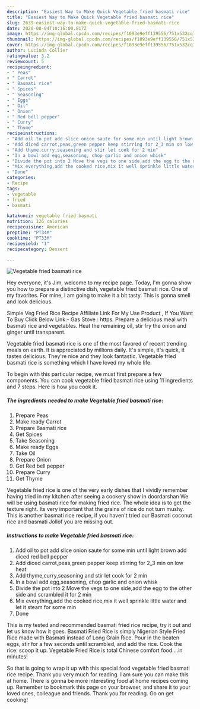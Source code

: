```yaml
---
description: "Easiest Way to Make Quick Vegetable fried basmati rice"
title: "Easiest Way to Make Quick Vegetable fried basmati rice"
slug: 2639-easiest-way-to-make-quick-vegetable-fried-basmati-rice
date: 2020-08-04T10:16:00.817Z
image: https://img-global.cpcdn.com/recipes/f1093e9eff139556/751x532cq70/vegetable-fried-basmati-rice-recipe-main-photo.jpg
thumbnail: https://img-global.cpcdn.com/recipes/f1093e9eff139556/751x532cq70/vegetable-fried-basmati-rice-recipe-main-photo.jpg
cover: https://img-global.cpcdn.com/recipes/f1093e9eff139556/751x532cq70/vegetable-fried-basmati-rice-recipe-main-photo.jpg
author: Lucinda Collier
ratingvalue: 3.2
reviewcount: 5
recipeingredient:
- " Peas"
- " Carrot"
- " Basmati rice"
- " Spices"
- " Seasoning"
- " Eggs"
- " Oil"
- " Onion"
- " Red bell pepper"
- " Curry"
- " Thyme"
recipeinstructions:
- "Add oil to pot add slice onion saute for some min until light brown add diced red bell pepper"
- "Add diced carrot,peas,green pepper keep stirring for 2_3 min on low heat"
- "Add thyme,curry,seasoning and stir let cook for 2 min"
- "In a bowl add egg,seasoning, chop garlic and onion whisk"
- "Divide the pot into 2 Move the vegs to one side,add the egg to the other side and scrambled it for 2 min"
- "Mix everything,add the cooked rice,mix it well sprinkle little water and let it steam for some min"
- "Done"
categories:
- Recipe
tags:
- vegetable
- fried
- basmati

katakunci: vegetable fried basmati 
nutrition: 126 calories
recipecuisine: American
preptime: "PT34M"
cooktime: "PT33M"
recipeyield: "1"
recipecategory: Dessert

---
```



![Vegetable fried basmati rice](https://img-global.cpcdn.com/recipes/f1093e9eff139556/751x532cq70/vegetable-fried-basmati-rice-recipe-main-photo.jpg)

Hey everyone, it's Jim, welcome to my recipe page. Today, I'm gonna show you how to prepare a distinctive dish, vegetable fried basmati rice. One of my favorites. For mine, I am going to make it a bit tasty. This is gonna smell and look delicious.

Simple Veg Fried Rice Recipe Affiliate Link For My Use Product , If You Want To Buy Click Below Link:- Gas Stove : https. Prepare a delicious meal with basmati rice and vegetables. Heat the remaining oil, stir fry the onion and ginger until transparent.

Vegetable fried basmati rice is one of the most favored of recent trending meals on earth. It is appreciated by millions daily. It's simple, it's quick, it tastes delicious. They're nice and they look fantastic. Vegetable fried basmati rice is something which I have loved my whole life.


To begin with this particular recipe, we must first prepare a few components. You can cook vegetable fried basmati rice using 11 ingredients and 7 steps. Here is how you cook it.

<!--inarticleads1-->

##### The ingredients needed to make Vegetable fried basmati rice:

1. Prepare  Peas
1. Make ready  Carrot
1. Prepare  Basmati rice
1. Get  Spices
1. Take  Seasoning
1. Make ready  Eggs
1. Take  Oil
1. Prepare  Onion
1. Get  Red bell pepper
1. Prepare  Curry
1. Get  Thyme


Vegetable fried rice is one of the very early dishes that I vividly remember having tried in my kitchen after seeing a cookery show in doordarshan We will be using basmati rice for making fried rice. The whole idea is to get the texture right. Its very important that the grains of rice do not turn mushy. This is another basmati rice recipe, if you haven&#39;t tried our Basmati coconut rice and basmati Jollof you are missing out. 

<!--inarticleads2-->

##### Instructions to make Vegetable fried basmati rice:

1. Add oil to pot add slice onion saute for some min until light brown add diced red bell pepper
1. Add diced carrot,peas,green pepper keep stirring for 2_3 min on low heat
1. Add thyme,curry,seasoning and stir let cook for 2 min
1. In a bowl add egg,seasoning, chop garlic and onion whisk
1. Divide the pot into 2 Move the vegs to one side,add the egg to the other side and scrambled it for 2 min
1. Mix everything,add the cooked rice,mix it well sprinkle little water and let it steam for some min
1. Done


This is my tested and recommended basmati fried rice recipe, try it out and let us know how it goes. Basmati Fried Rice is simply Nigerian Style Fried Rice made with Basmati instead of Long Grain Rice. Pour in the beaten eggs, stir for a few seconds until scrambled, and add the rice. Cook the rice: scoop it up. Vegetable Fried Rice is total Chinese comfort food….in minutes! 

So that is going to wrap it up with this special food vegetable fried basmati rice recipe. Thank you very much for reading. I am sure you can make this at home. There is gonna be more interesting food at home recipes coming up. Remember to bookmark this page on your browser, and share it to your loved ones, colleague and friends. Thank you for reading. Go on get cooking!
